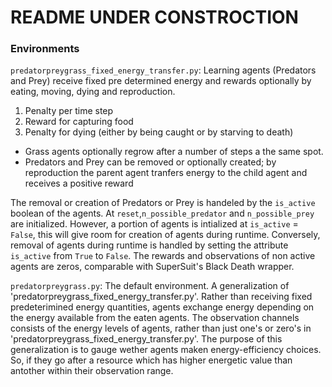 # README UNDER CONSTROCTION
### Environments
`predatorpreygrass_fixed_energy_transfer.py`:
Learning agents (Predators and Prey) receive fixed pre determined energy and rewards optionally by eating, moving, dying and reproduction.
1. Penalty per time step 
2. Reward for capturing food 
3. Penalty for dying (either by being caught or by starving to death)

- Grass agents optionally regrow after a number of steps a the same spot. 
- Predators and Prey can be removed or optionally created; by reproduction the parent agent tranfers energy to the child agent and receives a positive reward

The removal or creation of Predators or Prey is handeled by the `is_active` boolean of the agents.
At `reset`,`n_possible_predator` and `n_possible_prey` are initialized. However, a portion of agents is intialized at `is_active` = `False`, this will give room for creation of agents during runtime. Conversely, removal of agents during runtime is handled by setting the attribute `is_active` from `True` to `False`. The rewards and observations of non active agents are zeros, comparable with SuperSuit's Black Death wrapper.

`predatorpreygrass.py`: The default environment. A generalization of 'predatorpreygrass_fixed_energy_transfer.py'. Rather than receiving fixed predeterimined energy quantities, agents exchange energy depending on the energy available from the eaten agents. The observation channels consists of the energy levels of agents, rather than just one's or zero's in 'predatorpreygrass_fixed_energy_transfer.py'. The purpose of this generalization is to gauge wether agents maken energy-efficiency choices. So, if they go after a resource which has higher energetic value than antother within their observation range.

